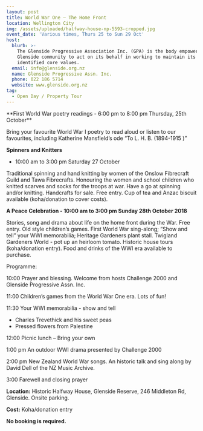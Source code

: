 ```yaml
---
layout: post
title: World War One – The Home Front
location: Wellington City
img: /assets/uploaded/halfway-house-np-5593-cropped.jpg
event_date: 'Various times, Thurs 25 to Sun 29 Oct'
host:
  blurb: >-
    The Glenside Progressive Association Inc. (GPA) is the body empowered by the
    Glenside community to act on its behalf in working to maintain its
    identified core values.
  email: info@glenside.org.nz
  name: Glenside Progressive Assn. Inc.
  phone: 022 186 5714
  website: www.glenside.org.nz
tag:
  - Open Day / Property Tour
---
```

\*\*First World War poetry readings - 6:00 pm to 8:00 pm Thursday, 25th October\*\*

Bring your favourite World War I poetry to read aloud or listen to our favourites, including Katherine Mansfield’s ode “To L. H. B. (1894-1915 )”

**Spinners and Knitters**

* 10:00 am to 3:00 pm Saturday 27 October

Traditional spinning and hand knitting by women of the Onslow Fibrecraft Guild and Tawa Fibrecrafts. Honouring the women and school children who knitted scarves and socks for the troops at war.  Have a go at spinning and/or knitting.  Handcrafts for sale. Free entry. Cup of tea and Anzac biscuit available (koha/donation to cover costs).

**A Peace Celebration - 10:00 am to 3:00 pm Sunday 28th October 2018**

Stories, song and drama about life on the home front during the War. Free entry. Old style children’s games. First World War sing-along; “Show and tell” your WWI memorabilia; Heritage Gardeners plant stall. Twigland Gardeners World - pot up an heirloom tomato. Historic house tours (koha/donation entry). Food and drinks of the WWI era available to purchase.

Programme:

10:00 Prayer and blessing. Welcome from hosts Challenge 2000 and Glenside Progressive Assn. Inc.

11:00 Children’s games from the World War One era. Lots of fun! 

11:30 Your WWI memorabilia - show and tell

* Charles Trevethick and his sweet peas
* Pressed flowers from Palestine

12:00 Picnic lunch – Bring your own

1:00 pm An outdoor WWI drama presented by Challenge 2000

2:00 pm New Zealand World War songs. An historic talk and sing along by David Dell of the NZ Music Archive.

3:00 Farewell and closing prayer

**Location:** Historic Halfway House, Glenside Reserve, 246 Middleton Rd, Glenside. Onsite parking.

**Cost:** Koha/donation entry

**No booking is required.**
